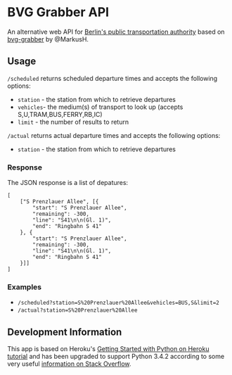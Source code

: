 # BVG Grabber API

An alternative web API for [Berlin's public transportation authority](http://www.bvg.de/en/) based on [bvg-grabber](https://github.com/MarkusH/bvg-grabber) by @MarkusH.

## Usage

```/scheduled``` returns scheduled departure times and accepts the following options:
* ```station``` - the station from which to retrieve departures
* ```vehicles```- the medium(s) of transport to look up (accepts S,U,TRAM,BUS,FERRY,RB,IC)
* ```limit``` - the number of results to return

```/actual``` returns actual departure times and accepts the following options:
* ```station``` - the station from which to retrieve departures

### Response
The JSON response is a list of depatures:

    [
        ["S Prenzlauer Allee", [{
            "start": "S Prenzlauer Allee",
            "remaining": -300,
            "line": "S41\n\n(Gl. 1)",
            "end": "Ringbahn S 41"
        }, {
            "start": "S Prenzlauer Allee",
            "remaining": -300,
            "line": "S41\n\n(Gl. 1)",
            "end": "Ringbahn S 41"
        }]]
    ]


### Examples

- ```/scheduled?station=S%20Prenzlauer%20Allee&vehicles=BUS,S&limit=2```
- ```/actual?station=S%20Prenzlauer%20Allee```


## Development Information

This app is based on Heroku's [Getting Started with Python on Heroku tutorial](https://devcenter.heroku.com/articles/getting-started-with-python) and has been upgraded to support Python 3.4.2 according to some very useful [information on Stack Overflow](http://stackoverflow.com/questions/26315455/in-heroku-python-tutorial-virtualenv-issues-installing-wsgiref-ez-setup-syntax).



